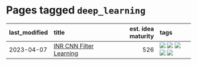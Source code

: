 # Pages tagged `deep_learning`

|last_modified|title|est. idea maturity|tags
|:---|:---|---:|:---|
|2023-04-07|[INR CNN Filter Learning](../INR_CNN_filter_learning.md)|526|[![](https://img.shields.io/badge/tag-CNN-8a140)](../tags/CNN.md) [![](https://img.shields.io/badge/tag-INR-83cbca)](../tags/INR.md) [![](https://img.shields.io/badge/tag-deep_learning-e33481)](../tags/deep_learning.md) [![](https://img.shields.io/badge/tag-experimental-3f9741)](../tags/experimental.md) [![](https://img.shields.io/badge/tag-filter_learning-b59164)](../tags/filter_learning.md)|